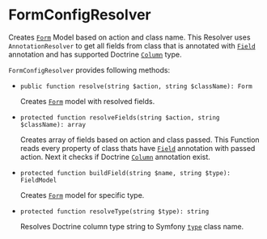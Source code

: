 FormConfigResolver
==================

Creates [`Form`](../../src/Model/Form.php) Model based on action and class name. 
This Resolver uses ``AnnotationResolver`` to get all fields from class that is annotated 
with [`Field`](../../src/Model/Field.php) annotation and has supported Doctrine 
[`Column`](http://www.doctrine-project.org/api/orm/2.3/class-Doctrine.ORM.Mapping.Column.html) type.

``FormConfigResolver`` provides following methods:

 - ``public function resolve(string $action, string $className): Form``
 
    Creates [`Form`](../../src/Model/Form.php) model with resolved fields.
    
 - ``protected function resolveFields(string $action, string $className): array``
 
    Creates array of fields based on action and class passed. 
    This Function reads every property of class 
    thats have [`Field`](../../src/Annotation/Field.php) annotation with passed action. 
    Next it checks if Doctrine 
    [`Column`](http://www.doctrine-project.org/api/orm/2.3/class-Doctrine.ORM.Mapping.Column.html) 
    annotation exist.
    
 - ``protected function buildField(string $name, string $type): FieldModel``
 
    Creates [`Form`](../../src/Model/Form.php) model for specific type.

 - ``protected function resolveType(string $type): string``

    Resolves Doctrine column type string to Symfony 
    [`type`](http://symfony.com/doc/current/reference/forms/types.html) class name.
